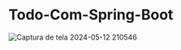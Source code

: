 ﻿# Todo-Com-Spring-Boot

 ![Captura de tela 2024-05-12 210546](https://github.com/Marcos-Jose-DV/Todo-Com-Spring-Boot/assets/122377502/473ceb3d-5617-4afd-a3af-4206a2b1dfee)


